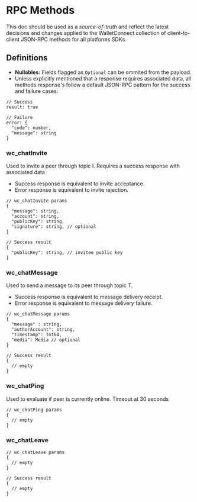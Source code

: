 # RPC Methods

This doc should be used as a _source-of-truth_ and reflect the latest decisions and changes applied to the WalletConnect collection of client-to-client JSON-RPC methods for all platforms SDKs.

## Definitions

- **Nullables:** Fields flagged as `Optional` can be ommited from the payload.
- Unless explicitly mentioned that a response requires associated data, all methods response's follow a default JSON-RPC pattern for the success and failure cases:

```jsonc
// Success
result: true

// Failure
error: {
  "code": number,
  "message": string
}
```

### wc_chatInvite

Used to invite a peer through topic I. Requires a success response with associated data

- Success response is equivalent to invite acceptance.
- Error response is equivalent to invite rejection.

```jsonc
// wc_chatInvite params
{
  "message": string,
  "account": string,
  "publicKey": string,
  "signature": string, // optional
}
```

```jsonc
// Success result
{
  "publicKey": string, // invitee public key
}
```

### wc_chatMessage

Used to send a message to its peer through topic T.

- Success response is equivalent to message delivery receipt.
- Error response is equivalent to message delivery failure.

```jsonc
// wc_chatMessage params
{
  "message" : string,
  "authorAccount": string,
  "timestamp": Int64,
  "media": Media // optional
}
```

```jsonc
// Success result
{
  // empty
}
```

### wc_chatPing

Used to evaluate if peer is currently online. Timeout at 30 seconds

```jsonc
// wc_chatPing params
{
  // empty
}
```

### wc_chatLeave

```jsonc
// wc_chatLeave params
{
  // empty
}
```

```jsonc
// Success result
{
  // empty
}
```
